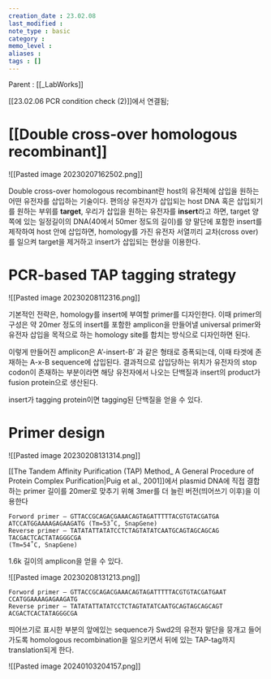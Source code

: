 ```yaml
---
creation_date : 23.02.08
last_modified :
note_type : basic
category :
memo_level :
aliases : 
tags : []
---
```


Parent : [[_LabWorks]]

[[23.02.06 PCR condition check (2)]]에서 연결됨;

# [[Double cross-over homologous recombinant]] 

![[Pasted image 20230207162502.png]]

Double cross-over homologous recombinant란 host의 유전체에 삽입을 원하는 어떤 유전자를 삽입하는 기술이다.
편의상 유전자가 삽입되는 host DNA 혹은 삽입되기를 원하는 부위를 **target**, 우리가 삽입을 원하는 유전자를 **insert**라고 하면,
target 양쪽에 있는 일정길이의 DNA(40에서 50mer 정도의 길이)를 양 말단에 포함한 insert를 제작하여 host 안에 삽입하면, homology를 가진 유전자 서열끼리 교차(cross over)를 일으켜 target을 제거하고 insert가 삽입되는 현상을 이용한다.

# PCR-based TAP tagging strategy 

![[Pasted image 20230208112316.png]]

기본적인 전략은, homology를 insert에 부여할 primer를 디자인한다. 이때 primer의 구성은 약 20mer 정도의 insert를 포함한 amplicon을 만들어낼 universal primer와 유전자 삽입을 목적으로 하는 homology site를 합치는 방식으로 디자인하면 된다.

이렇게 만들어진 amplicon은 A’-insert-B’ 과 같은 형태로 증폭되는데, 이때 타겟에 존재하는 A-x-B sequence에 삽입된다. 결과적으로 삽입당하는 위치가 유전자의 stop codon이 존재하는 부분이라면 해당 유전자에서 나오는 단백질과 insert의 product가 fusion protein으로 생산된다.

insert가 tagging protein이면 tagging된 단백질을 얻을 수 있다.

# Primer design

![[Pasted image 20230208131314.png]]

[[The Tandem Affinity Purification (TAP) Method_ A General Procedure of Protein Complex Purification|Puig et al., 2001]]에서 plasmid DNA에 직접 결합하는 primer 길이를 20mer로 맞추기 위해 3mer를 더 늘린 버전(띄어쓰기 이후)을 이용한다
```
Forword primer – GTTACCGCAGACGAAACAGTAGATTTTTACGTGTACGATGA ATCCATGGAAAAGAGAAGATG (Tm=53˚C, SnapGene)
Reverse primer – TATATATTATATCCTCTAGTATATCAATGCAGTAGCAGCAG TACGACTCACTATAGGGCGA
(Tm=54˚C, SnapGene)
```
1.6k 길이의 amplicon을 얻을 수 있다.


![[Pasted image 20230208131213.png]]

```
Forword primer – GTTACCGCAGACGAAACAGTAGATTTTTACGTGTACGATGAAT CCATGGAAAAGAGAAGATG
Reverse primer – TATATATTATATCCTCTAGTATATCAATGCAGTAGCAGCAGT ACGACTCACTATAGGGCGA
```


띄어쓰기로 표시한 부분의 앞에있는 sequence가 Swd2의 유전자 말단을 뭉개고 들어가도록 homologous recombination을 일으키면서 뒤에 있는 TAP-tag까지 translation되게 한다.

![[Pasted image 20240103204157.png]]
